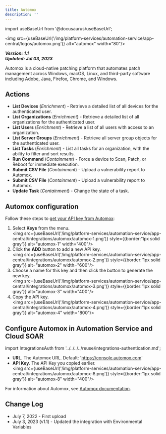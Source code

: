 ```yaml
---
title: Automox
description: ''
---
```

import useBaseUrl from '@docusaurus/useBaseUrl';

<img src={useBaseUrl('/img/platform-services/automation-service/app-central/logos/automox.png')} alt="automox" width="80"/>

***Version: 1.1  
Updated: Jul 03, 2023***

Automox is a cloud-native patching platform that automates patch management across Windows, macOS, Linux, and third-party software including Adobe, Java, Firefox, Chrome, and Windows.

## Actions

* **List Devices** (*Enrichment*) - Retrieve a detailed list of all devices for the authenticated user.
* **List Organizations** (*Enrichment*) - Retrieve a detailed list of all organizations for the authenticated user.
* **List Users** (*Enrichment*) - Retrieve a list of all users with access to an organization.
* **List Server Groups** (*Enrichment*) - Retrieve all server group objects for the authenticated user.
* **List Tasks** (*Enrichment*) - List all tasks for an organization, with the ability to filter and sort results.
* **Run Command** (*Containment*) - Force a device to Scan, Patch, or Reboot for immediate execution.
* **Submit CSV File** (*Containment*) - Upload a vulnerability report to Automox.
* **Submit CSV File** (*Containment*) - Upload a vulnerability report to Automox.
* **Update Task** (*Containment*) - Change the state of a task.

## Automox configuration

Follow these steps to [get your API key from Automox](https://docs.automox.com/product/Product_Documentation/Settings/Managing_Keys.htm):

1. Select **Keys** from the menu. <br/><img src={useBaseUrl('/img/platform-services/automation-service/app-central/integrations/automox/automox-1.png')} style={{border:'1px solid gray'}} alt="automox-1" width="400"/>
1. Click the **ADD** button to add a new API key. <br/><img src={useBaseUrl('/img/platform-services/automation-service/app-central/integrations/automox/automox-2.png')} style={{border:'1px solid gray'}} alt="automox-2" width="600"/>
1. Choose a name for this key and then click the button to generate the new key. <br/><img src={useBaseUrl('/img/platform-services/automation-service/app-central/integrations/automox/automox-3.png')} style={{border:'1px solid gray'}} alt="automox-3" width="400"/>
1. Copy the API key. <br/><img src={useBaseUrl('/img/platform-services/automation-service/app-central/integrations/automox/automox-4.png')} style={{border:'1px solid gray'}} alt="automox-4" width="800"/>

## Configure Automox in Automation Service and Cloud SOAR

import IntegrationsAuth from '../../../../reuse/integrations-authentication.md';

<IntegrationsAuth/>

   * **URL**. The Automox URL. Default: 'https://console.automox.com'
   * **API Key**. The API Key you copied earlier. <br/><img src={useBaseUrl('/img/platform-services/automation-service/app-central/integrations/automox/automox-8.png')} style={{border:'1px solid gray'}} alt="automox-8" width="400"/>

For information about Automox, see [Automox documentation](https://docs.automox.com/product/Home.htm).

## Change Log

* July 7, 2022 - First upload
* July 3, 2023 (v1.1) - Updated the integration with Environmental Variables
